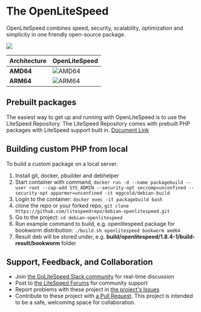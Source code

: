 
# The OpenLiteSpeed
OpenLiteSpeed combines speed, security, scalability, optimization and simplicity in one friendly open-source package.

[<img src="https://img.shields.io/badge/slack-LiteSpeed-blue.svg?logo=slack">](litespeedtech.com/slack)

|Architecture| OpenLiteSpeed  |
|----------------------------------|----------------------------------------------------------------------------------------------------------|
| **AMD64** | ![AMD64](https://img.shields.io/github/actions/workflow/status/litespeedrepo/debian-openlitespeed/self-host-amd-build.yml?branch=main&label=build) |
| **ARM64** | ![ARM64](https://img.shields.io/github/actions/workflow/status/litespeedrepo/debian-openlitespeed/self-host-arm-build.yml?branch=main&label=build) |

## Prebuilt packages 
The easiest way to get up and running with OpenLiteSpeed is to use the LiteSpeed Repository. The LiteSpeed Repository comes with prebuilt PHP packages with LiteSpeed support built in.
[Document Link](https://docs.openlitespeed.org/installation/repo/)

## Building custom PHP from local
To build a custom package on a local server. 
1. Install git, docker, pbuilder and debhelper
2. Start container with command, `docker run -d --name packagebuild --user root --cap-add SYS_ADMIN --security-opt seccomp=unconfined --security-opt apparmor=unconfined -it eggcold/debian-build`
3. Login to the container: `docker exec -it packagebuild bash`
4. clone the repo or your forked repo, `git clone https://github.com/litespeedrepo/debian-openlitespeed.git`
5. Go to the project: `cd debian-openlitespeed`
6. Run example command to build, e.g. openlitespeed package for bookworm distribution: `./build.sh openlitespeed bookworm amd64`
7. Result deb will be stored under, e.g. **build/openlitespeed/1.8.4-1/build-result/bookworm** folder

## Support, Feedback, and Collaboration

* Join [the GoLiteSpeed Slack community](https://litespeedtech.com/slack) for real-time discussion
* Post to [the LiteSpeed Forums](https://litespeedtech.com/support/forum/) for community support
* Report problems with these project in [the project's Issues](https://github.com/litespeedrepo/debian-openlitespeed/issues)
* Contribute to these project with [a Pull Request](https://github.com/litespeedrepo/debian-openlitespeed/pulls). This project is intended to be a safe, welcoming space for collaboration.